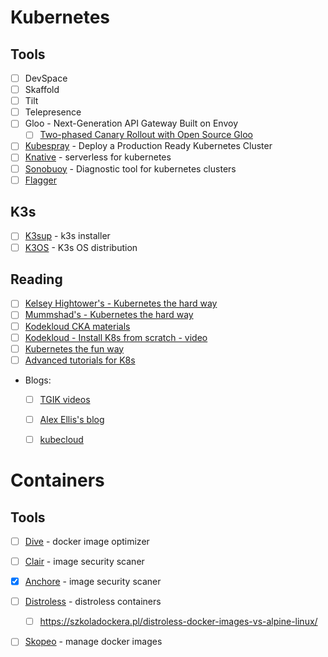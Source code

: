 # Kubernetes
## Tools
* [ ] DevSpace
* [ ] Skaffold
* [ ] Tilt
* [ ] Telepresence
* [ ] Gloo - Next-Generation API Gateway Built on Envoy 
  * [ ] [Two-phased Canary Rollout with Open Source Gloo](https://kubernetes.io/blog/2020/04/two-phased-canary-rollout-with-gloo/)
* [ ] [Kubespray](https://github.com/kubernetes-sigs/kubespray) - Deploy a Production Ready Kubernetes Cluster
* [ ] [Knative](https://knative.dev/) - serverless for kubernetes
* [ ] [Sonobuoy](https://sonobuoy.io) - Diagnostic tool for kubernetes clusters
* [ ] [Flagger](https://github.com/fluxcd/flagger)

## K3s
* [ ] [K3sup](https://k3sup.dev/) - k3s installer
* [ ] [K3OS](https://k3os.io/) - K3s OS distribution

## Reading
* [ ] [Kelsey Hightower's - Kubernetes the hard way](https://github.com/kelseyhightower/kubernetes-the-hard-way)
* [ ] [Mummshad's - Kubernetes the hard way](https://github.com/mmumshad/kubernetes-the-hard-way)
* [ ] [Kodekloud CKA materials](https://github.com/kodekloudhub/certified-kubernetes-administrator-course)
* [ ] [Kodekloud - Install K8s from scratch - video](https://www.youtube.com/watch?v=uUupRagM7m0&list=PL2We04F3Y_41jYdadX55fdJplDvgNGENo)
* [ ] [Kubernetes the fun way](https://github.com/danacr/Kubernetes-The-Fun-Way)
* [ ] [Advanced tutorials for K8s](https://techbeacon.com/enterprise-it/47-advanced-tutorials-mastering-kubernetes)
* Blogs:
  * [ ] [TGIK videos](https://github.com/vmware-tanzu/tgik/blob/master/playlist.md)
  * [ ] [Alex Ellis's blog](https://blog.alexellis.io/)
  * [ ] [kubecloud](https://kubecloud.io/) 
   
    


# Containers
## Tools
* [ ] [Dive](https://github.com/wagoodman/dive) - docker image optimizer
* [ ] [Clair](https://coreos.com/quay-enterprise/docs/latest/clair.html) - image security scaner
* [x] [Anchore](https://docs.anchore.com/current/docs/engine/engine_installation/) - image security scaner
* [ ] [Distroless](https://github.com/GoogleContainerTools/distroless/blob/master/README.md) - distroless containers
  * [ ] https://szkoladockera.pl/distroless-docker-images-vs-alpine-linux/
* [ ] [Skopeo](https://github.com/containers/skopeo) - manage docker images


